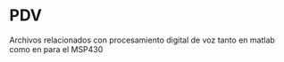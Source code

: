 # PDV
Archivos relacionados con procesamiento digital de voz  tanto en matlab como en para el MSP430
